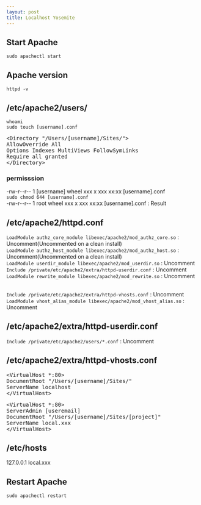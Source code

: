 ```yaml
---
layout: post
title: Localhost Yosemite
---
```

## Start Apache
`sudo apachectl start`

## Apache version
`httpd -v`

## /etc/apache2/users/
`whoami`<br>
`sudo touch [username].conf`

<pre>
&lt;Directory "/Users/[username]/Sites/"&gt;
AllowOverride All
Options Indexes MultiViews FollowSymLinks
Require all granted
&lt;/Directory&gt;
</pre>

### permisssion
-rw-r--r--  1 [username]  wheel  xxx  x xxx xx:xx [username].conf<br>
`sudo chmod 644 [username].conf`<br>
-rw-r--r--  1 root  wheel  xxx  x xxx xx:xx [username].conf : Result

## /etc/apache2/httpd.conf

`LoadModule authz_core_module libexec/apache2/mod_authz_core.so` : Uncomment(Uncommented on a clean install)<br>
`LoadModule authz_host_module libexec/apache2/mod_authz_host.so` : Uncomment(Uncommented on a clean install)<br>
`LoadModule userdir_module libexec/apache2/mod_userdir.so` : Uncomment<br>
`Include /private/etc/apache2/extra/httpd-userdir.conf` : Uncomment<br>
`LoadModule rewrite_module libexec/apache2/mod_rewrite.so` : Uncomment<br><br>

`Include /private/etc/apache2/extra/httpd-vhosts.conf` : Uncomment<br>
`LoadModule vhost_alias_module libexec/apache2/mod_vhost_alias.so` : Uncomment<br>

## /etc/apache2/extra/httpd-userdir.conf
`Include /private/etc/apache2/users/*.conf` : Uncomment<br>

## /etc/apache2/extra/httpd-vhosts.conf
<pre>
&lt;VirtualHost *:80&gt;
DocumentRoot "/Users/[username]/Sites/"
ServerName localhost
&lt;/VirtualHost&gt;
</pre>

<pre>
&lt;VirtualHost *:80&gt;
ServerAdmin [useremail]
DocumentRoot "/Users/[username]/Sites/[project]"
ServerName local.xxx
&lt;/VirtualHost&gt;
</pre>

## /etc/hosts
127.0.0.1 local.xxx

## Restart Apache
`sudo apachectl restart`

